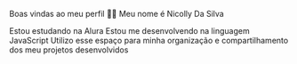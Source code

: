 Boas vindas ao meu perfil 💙💙
Meu nome é Nicolly Da Silva

Estou estudando na Alura
Estou me desenvolvendo na linguagem JavaScript
Utilizo esse espaço para minha organização e compartilhamento dos meu projetos desenvolvidos
